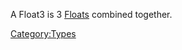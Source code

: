 A Float3 is 3 [Floats](Types:Float "wikilink") combined together.

[Category:Types](Category:Types "wikilink")